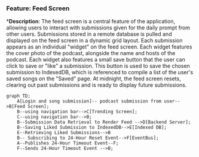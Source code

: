 ### Feature: Feed Screen

***Description**: The feed screen is a central feature of the application, allowing users to interact with submissions given for the daily prompt from other users. Submissions stored in a remote database is pulled and displayed on the feed screen in a dynamic grid layout. Each submission appears as an individual "widget" on the feed screen. Each widget features the cover photo of the podcast, alongside the name and hosts of the podcast. Each widget also features a small save button that the user can click to save or "like" a submission. This button is used to save the chosen submission to IndexedDB, which is referenced to compile a list of the user's saved songs on the "Saved" page. At midnight, the feed screen resets, clearing out past submissions and is ready to display future submissions. 

```mermaid
graph TD;
    A[Login and song submission]-- podcast submission from user-->B[Feed Screen];
    B--using navigation bar-->C[Trending Screen];
    C--using navigation bar-->B;
    B--Submission Data Retrieval to Render Feed -->D[Backend Server];
    B--Saving Liked Submission to IndexedDB-->E[Indexed DB]; 
    E--Retrieving Liked Submissions-->B
    B-- Subscribing to 24-Hour Reset Event-->F[EventBus]; 
    A--Publishes 24-Hour Timeout Event--F; 
    F--Sends 24-Hour Timeout Event -->B;
```